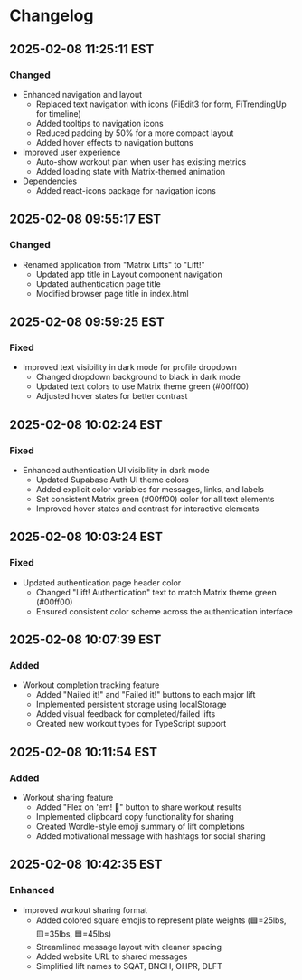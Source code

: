 # Changelog

## 2025-02-08 11:25:11 EST
### Changed
- Enhanced navigation and layout
  - Replaced text navigation with icons (FiEdit3 for form, FiTrendingUp for timeline)
  - Added tooltips to navigation icons
  - Reduced padding by 50% for a more compact layout
  - Added hover effects to navigation buttons
- Improved user experience
  - Auto-show workout plan when user has existing metrics
  - Added loading state with Matrix-themed animation
- Dependencies
  - Added react-icons package for navigation icons


## 2025-02-08 09:55:17 EST
### Changed
- Renamed application from "Matrix Lifts" to "Lift!"
  - Updated app title in Layout component navigation
  - Updated authentication page title
  - Modified browser page title in index.html

## 2025-02-08 09:59:25 EST
### Fixed
- Improved text visibility in dark mode for profile dropdown
  - Changed dropdown background to black in dark mode
  - Updated text colors to use Matrix theme green (#00ff00)
  - Adjusted hover states for better contrast

## 2025-02-08 10:02:24 EST
### Fixed
- Enhanced authentication UI visibility in dark mode
  - Updated Supabase Auth UI theme colors
  - Added explicit color variables for messages, links, and labels
  - Set consistent Matrix green (#00ff00) color for all text elements
  - Improved hover states and contrast for interactive elements

## 2025-02-08 10:03:24 EST
### Fixed
- Updated authentication page header color
  - Changed "Lift! Authentication" text to match Matrix theme green (#00ff00)
  - Ensured consistent color scheme across the authentication interface

## 2025-02-08 10:07:39 EST
### Added
- Workout completion tracking feature
  - Added "Nailed it!" and "Failed it!" buttons to each major lift
  - Implemented persistent storage using localStorage
  - Added visual feedback for completed/failed lifts
  - Created new workout types for TypeScript support

## 2025-02-08 10:11:54 EST
### Added
- Workout sharing feature
  - Added "Flex on 'em! 💪" button to share workout results
  - Implemented clipboard copy functionality for sharing
  - Created Wordle-style emoji summary of lift completions
  - Added motivational message with hashtags for social sharing

## 2025-02-08 10:42:35 EST
### Enhanced
- Improved workout sharing format
  - Added colored square emojis to represent plate weights (🟩=25lbs, 🟨=35lbs, 🟦=45lbs)
  - Streamlined message layout with cleaner spacing
  - Added website URL to shared messages
  - Simplified lift names to SQAT, BNCH, OHPR, DLFT
